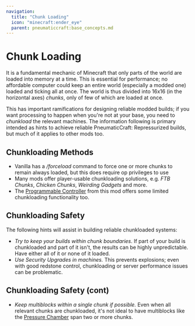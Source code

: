 ```yaml
---
navigation:
  title: "Chunk Loading"
  icon: "minecraft:ender_eye"
  parent: pneumaticcraft:base_concepts.md
---
```


# Chunk Loading

It is a fundamental mechanic of Minecraft that only parts of the world are loaded into memory at a time. This is essential for performance; no affordable computer could keep an entire world (especially a modded one) loaded and ticking all at once. The world is thus divided into 16x16 (in the horizontal axes) *chunks*, only of few of which are loaded at once.

This has important ramifications for designing reliable modded builds; if you want processing to happen when you're not at your base, you need to *chunkload* the relevant machines. The information following is primary intended as hints to achieve reliable <Color hex="#228">PneumaticCraft: Repressurized</Color> builds, but much of it applies to other mods too.

## Chunkloading Methods


- Vanilla has a */forceload* command to force one or more chunks to remain always loaded, but this does require op privileges to use
- Many mods offer player-usable chunkloading solutions, e.g. *FTB Chunks*, *Chicken Chunks*, *Weirding Gadgets* and more.
- The [Programmable Controller](../programming/programmable_controller.md) from this mod offers some limited chunkloading functionality too.

## Chunkloading Safety

The following hints will assist in building reliable chunkloaded systems:
- *Try to keep your builds within chunk boundaries*. If part of your build is chunkloaded and part of it isn't, the results can be highly unpredictable. Have either all of it or none of it loaded.
- *Use Security Upgrades in machines.* This prevents explosions; even with good redstone control, chunkloading or server performance issues can be problematic.

## Chunkloading Safety (cont)


- *Keep multiblocks within a single chunk if possible.* Even when all relevant chunks are chunkloaded, it's not ideal to have multiblocks like the [Pressure Chamber](../manufacturing/pressure_chamber.md) span two or more chunks.

